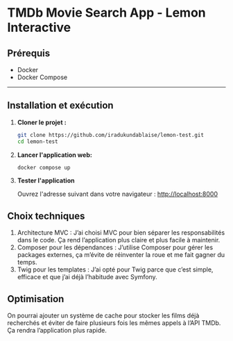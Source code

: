 # TMDb Movie Search App - Lemon Interactive

## Prérequis

- Docker
- Docker Compose

---

## Installation et exécution

1. **Cloner le projet :**
   ```bash
   git clone https://github.com/iradukundablaise/lemon-test.git
   cd lemon-test
   ```
2. **Lancer l'application web:**
    ```bash
   docker compose up
    ```
3. **Tester l'application**

   Ouvrez l'adresse suivant dans votre navigateur : [http://localhost:8000](http://localhost:8000)

## Choix techniques
1. Architecture MVC : J’ai choisi MVC pour bien séparer les responsabilités dans le code. Ça rend l’application plus claire et plus facile à maintenir.
2. Composer pour les dépendances : J’utilise Composer pour gérer les packages externes, ça m’évite de réinventer la roue et me fait gagner du temps.
3. Twig pour les templates : J’ai opté pour Twig parce que c’est simple, efficace et que j’ai déjà l’habitude avec Symfony.

## Optimisation
On pourrai ajouter un système de cache pour stocker les films déjà recherchés et éviter de faire plusieurs fois les mêmes appels à l’API TMDb. Ça rendra l’application plus rapide.


